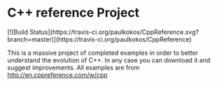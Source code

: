 <h1>C++ reference Project</h1> [![Build Status](https://travis-ci.org/paulkokos/CppReference.svg?branch=master)](https://travis-ci.org/paulkokos/CppReference)



This is a massive project of completed examples in order to better understand the evolution of C++. In any case you can download it and suggest improvements. All examples are from  http://en.cppreference.com/w/cpp


  
